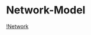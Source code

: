 # Network-Model

[!Network](https://www.researchgate.net/profile/Ghj-Lanel/publication/340347681/figure/fig1/AS:875494664847362@1585745602472/Facebook-network-model-In-the-Facebook-network-model-there-are-three-types-of-nodes.jpg)
